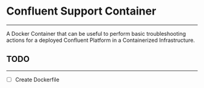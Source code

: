 # Confluent Support Container
---
A Docker Container that can be useful to perform basic troubleshooting actions for a deployed Confluent Platform in a Containerized Infrastructure.

## TODO
---
- [ ] Create Dockerfile